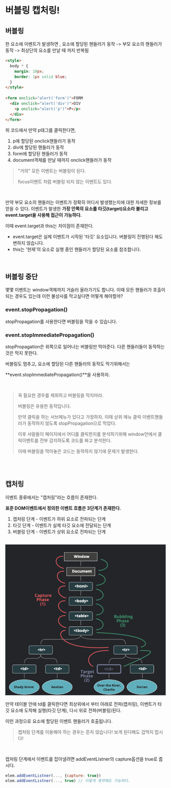 # 버블링 캡처링!

## 버블링

한 요소에 이벤트가 발생하면 , 요소에 할당된 핸들러가 동작 -> 부모 요소의 핸들러가 동작 -> 최상단의 요소를 만날 때 까지 반복됨

```html
<style>
  body * {
    margin: 10px;
    border: 1px solid blue;
  }
</style>

<form onclick="alert('form')">FORM
  <div onclick="alert('div')">DIV
    <p onclick="alert('p')">P</p>
  </div>
</form>
```

위 코드에서 만약 p태그를 클릭한다면, 

1. p에 할당된 onclick핸들러가 동작
2. div에 할당된 핸들러가 동작
3. form에 할당된 핸들러가 동작
4. document객체를 만날 때까지 onclick핸들러가 동작

> "거의" 모든 이벤트는 버블링이 된다.
>
> focus이벤트 처럼 버블링 되지 않는 이벤트도 있다.

<br>

만약 부모 요소의 핸들러는 이벤트가 정확히 어디서 발생했는지에 대한 자세한 정보를 얻을 수 있다.
이벤트가 발생한 **가장 안쪽의 요소를 타깃(target)요소라 불리고 event.target을 사용해 접근이 가능하다.**

이때 event.target과 this는 차이점이 존재한다.

- event.target은 실제 이벤트가 시작된 '타깃' 요소입니다. 버블링이 진행된다 해도 변하지 않습니다.
- this는 '현재'의 요소로 실행 중인 핸들러가 할당된 요소를 참조합니다.

<br>

## 버블링 중단

몇몇 이벤트는 window객체까지 거슬러 올라가기도 합니다. 이때 모든 핸들러가 호출이 되는 경우도 있는데 이런 불상사를 막고싶다면 어떻게 해야할까?

### event.stopPropagation()

stopPropagation를 사용한다면 버블링을 막을 수 있습니다.

### event.stopImmediatePropagation()
stopPropagation은 위쪽으로 일어나는 버블링만 막아준다. 다른 핸들러들이 동작하는 것은 막지 못한다.

버블링도 멈추고, 요소에 할당된 다른 핸들러의 동작도 막기위해서는

**event.stopImmediatePropagation()**을 사용하자.

<br>

> 꼭 필요한 경우를 제외하고 버블링을 막지마라.
>
> 버블링은 유용한 동작입니다. 
>
> 만약 클릭을 하는 서브메뉴가 있다고 가정하자. 이때 상위 메뉴 클릭 이벤트핸들러가 동작하지 않도록 stopPropagation으로 막았다.
>
> 이후 사람들이 페이지에서 어디를 클릭한지를 분석하기위해 window안에서 클릭이벤트를 전부 감지하도록 코드를 짜고 분석한다. 
>
> 이때 버블링을 막아놓은 코드는 동작하지 않기에 문제가 발생한다.
> 


<br>
<br>

## 캡처링

이벤트 종류에서는 "캡처링"라는 흐름이 존재한다.

**표준 DOM이벤트에서 정의한 이벤트 흐름은 3단계가 존재한다.**

1. 캡처링 단계 - 이벤트가 하위 요소로 전파되는 단계
2. 타깃 단계 - 이벤트가 실제 타깃 요소에 전달되는 단계
3. 버블링 단계 - 이벤트가 상위 요소로 전파되는 단계

<br>

<img src="./이벤트흐름.png">

<br>

만약 테이블 안에 td를 클릭한다면 최상위에서 부터 아래로 전파(캡처링), 이벤트가 타깃 요소에 도착해 실행(타깃 단계), 다시 위로 전파(버블링)된다.

이런 과정으로 요소에 할당된 이벤트 핸들러가 호출됩니다.

> 캡처링 단계를 이용해야 하는 경우는 흔치 않습니다! 보게 된다해도 겁먹지 맙시다!

<br>

캡처링 단계에서 이벤트를 잡아낼려면 addEventListner의 capture옵션을 true로 줍시다.

```js
elem.addEventListner(..., {capture: true})
elem.addEventListner(..., true) // 이렇게 축약해도 가능하다.

```
